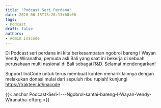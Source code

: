 ```yaml
---
title: "Podcast Seri Perdana"
date: 2020-06-15T13:26:13+08:00
tags:
- Podcast
draft: false
authors:
- Admin Inacode
---
```


Di Podcast seri perdana ini kita berkesampatan ngobrol bareng I Wayan Vendy Wiranatha, pemuda asli Bali yang saat ini bekerja di sebuah perusahaan multi nasional di Bali sebagai R&D. Selamat mendengarkan!

<!--more--> 

Support InaCode untuk terus membuat konten menarik lainnya dengan melakukan donasi mulai dari sepuluh ribu rupiah! kunjungi https://trakteer.id/inacode

{{< anchor Podcast-Seri-1---Ngobrol-santai-bareng-I-Wayan-Vendy-Wiranatha-effprg >}}